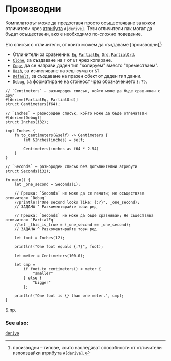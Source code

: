 # Производни

Компилаторът може да предоставя просто осъществяване за някои отличители чрез
[атрибута][attribute] `#[derive]`. Тези отличители пак могат да бъдат
осъществени, ако е необходимо по-сложно поведение.

Ето списък с отличители, от които можем да създаваме [производни][^derive]:
* Отличители за сравнение:
  [`Eq`][eq], [`PartialEq`][partial-eq], [`Ord`][ord], [`PartialOrd`][partial-ord].
* [`Clone`][clone], за създаване на `T` от `&T` чрез копиране.
* [`Copy`][copy], да се направи даден тип "копируем" вместо "преместваем".
* [`Hash`][hash], за изчисляване на хеш-сума от `&T`.
* [`Default`][default], за създаване на празен обект от даден тип данни.
* [`Debug`][debug], за форматиране на стойност чрез обозначението `{:?}`.
 
```rust,editable
// `Centimeters` – разнороден списък, който може да бъде сравняван с друг
#[derive(PartialEq, PartialOrd)]
struct Centimeters(f64);

// `Inches` – разнороден списък, който може да бъде отпечатван
#[derive(Debug)]
struct Inches(i32);

impl Inches {
    fn to_centimeters(&self) -> Centimeters {
        let &Inches(inches) = self;

        Centimeters(inches as f64 * 2.54)
    }
}

// `Seconds` – разнороден списък без допълнителни атрибути
struct Seconds(i32);

fn main() {
    let _one_second = Seconds(1);

    // Грешка: `Seconds` не може да се печати; не осъществява отличителя `Debug`
    //println!("One second looks like: {:?}", _one_second);
    // ЗАДАЧА ^ Разкоментирайте този ред

    // Грешка: `Seconds` не може да бъде сравняван; Не съществява отличителя `PartialEq`
    //let _this_is_true = (_one_second == _one_second);
    // ЗАДАЧА ^ Разкоментирайте този ред

    let foot = Inches(12);

    println!("One foot equals {:?}", foot);

    let meter = Centimeters(100.0);

    let cmp =
        if foot.to_centimeters() < meter {
            "smaller"
        } else {
            "bigger"
        };

    println!("One foot is {} than one meter.", cmp);
}

```
Б.пр.

[^derive]: производни – типове, които наследяват способности от отличители използвайки атрибута `#[derive]`. 

### See also:
[`derive`][derive]

[attribute]: ../attribute.md
[eq]: https://doc.rust-lang.org/std/cmp/trait.Eq.html
[partial-eq]: https://doc.rust-lang.org/std/cmp/trait.PartialEq.html
[ord]: https://doc.rust-lang.org/std/cmp/trait.Ord.html
[partial-ord]: https://doc.rust-lang.org/std/cmp/trait.PartialOrd.html
[clone]: https://doc.rust-lang.org/std/clone/trait.Clone.html
[copy]: https://doc.rust-lang.org/core/marker/trait.Copy.html
[hash]: https://doc.rust-lang.org/std/hash/trait.Hash.html
[default]: https://doc.rust-lang.org/std/default/trait.Default.html
[debug]: https://doc.rust-lang.org/std/fmt/trait.Debug.html
[derive]: https://doc.rust-lang.org/reference/attributes.html#derive
